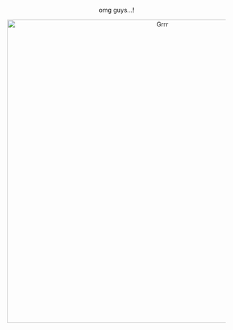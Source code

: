<p align="center">
omg guys...!
</p>

<p align="center">
<img width="700" src="https://64.media.tumblr.com/b76aaa658dc8a7c17e1a06b17396905d/2b65d93a51604ab1-74/s2048x3072/bbcef41d354b9e8b5e9c664a69b698426680d0e6.pnj" alt="Grrr">
</p>


